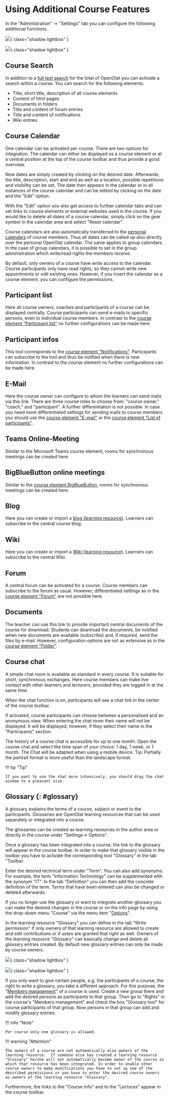 # Using Additional Course Features

In the "Administration" → "Settings" tab you can configure the following additional functions.

![](assets/Toolbar1.png){ class="shadow lightbox" }

![](assets/toolbar_b.png){ class="shadow lightbox" }

## Course Search

In addition to a [full text search](../basic_concepts/Full_Text_Search.md) for the total of OpenOlat you can activate a search within a course. You can search for the following elements:

* Title, short title, description of all course elements
* Content of html pages
* Documents in folders
* Title and content of forum entries
* Title and content of notifications
* Wiki entries

## Course Calendar

One calendar can be activated per course. There are two options for integration. The calendar can either be displayed as a course element or at a central position at the top of the course toolbar and thus provide a good
overview.

New dates are simply created by clicking on the desired date. Afterwards, the title, description, start and end as well as a location, possible repetitions and visibility can be set. The date then appears in the calendar or in all instances of the course calendar and can be edited by clicking on the date and the "Edit" option.

With the "Edit" option you also get access to further calendar tabs and can set links to course elements or external websites used in the course. If you would like to delete all dates of a course calendar, simply click on the gear symbol in the calendar area and select "Reset calendar".

Course calendars are also automatically transferred to the [personal calendars](../personal_menu/Calendar.md) of course members. Thus all dates can be called up also directly over the personal OpenOlat calendar. The same applies to group calendars. In the case of group calendars, it is possible to set in the group administration which write/read rights the members receive.

By default, only owners of a course have write access to the calendar. Course participants only have read rights, so they cannot write new appointments or edit existing ones. However, if you insert the calendar as a course element, you can configure the permissions.

## Participant list

Here all course owners, coaches and participants of a course can be displayed centrally. Course participants can send e-mails to specific persons, even to individual course members. In contrast to the [course element "Participant list"](../learningresources/Course_Elements.md) no further configurations can be made here.

## Participant infos

This tool corresponds to the [course element "Notifications"](../learningresources/Course_Elements.md). Participants can subscribe to the tool and thus be notified when there is new information. In contrast to the course element no further configurations can be made here.

## E-Mail

Here the course owner can configure to whom the learners can send mails via this link. There are three course roles to choose from: "course owner," "coach," and "participant". A further differentiation is not possible. In case you need more differentiated settings for sending mails to course members you should use the [course element "E-mail"](../learningresources/Course_Elements.md) or the [course element "List of participants"](../learningresources/Communication_and_Collaboration.md).

## Teams Online-Meeting

Similar to the Microsoft Teams course element, rooms for synchronous meetings can be created here.

## BigBlueButton online meetings

Similar to the [course element BigBlueButton](../learningresources/Course_Element_BigBlueButton.md), rooms for synchronous meetings can be created here.

## Blog

Here you can create or import a [blog (learning resource)](../learningresources/Blog.md). Learners can subscribe to the central course blog.

## Wiki

Here you can create or import a [Wiki (learning resource)](../learningresources/Wiki.md). Learners can subscribe to the central Wiki.

## Forum

A central forum can be activated for a course. Course members can subscribe to the forum as usual. However, differentiated settings as in the [course element "Forum"](../learningresources/Communication_and_Collaboration.md) are not possible here.

## Documents

The teacher can use this link to provide important central documents of the course for download. Students can download the documents, be notified when new documents are available (subscribe) and, if required, send the files by e-mail. However, configuration options are not as extensive as in the [course element "Folder"](../learningresources/Course_Element_Folder.md).

## Course chat

A simple chat room is available as standard in every course. It is suitable for short, synchronous exchanges. Here course members can make live contact with other learners and lecturers, provided they are logged in at the same time.

When the chat function is on, participants will see a chat link in the center of the course toolbar.

If activated, course participants can choose between a personalised and an anonymous view. When entering the chat room their name will not be displayed. It will be displayed, however, if they select their name in the "Participants" section.

The history of a course chat is accessible for up to one month. Open the course chat and select the time span of your choice: 1 day, 1 week, or 1 month. The Chat will be adapted when using a mobile device. Tip: Partially the portrait format is more useful than the landscape format.

!!! tip "Tip"

    If you want to use the chat more intensively, you should drag the chat window to a pleasant size.

## Glossary {: #glossary}

A glossary explains the terms of a course, subject or event to the participants. Glossaries are OpenOlat learning resources that can be used separately or integrated into a course.

The glossaries can be created as learning resources in the author area or directly in the course under "Settings-> Options".

Once a glossary has been integrated into a course, the link to the glossary will appear in the course toolbar. In order to make that glossary visible in the toolbar you have to activate the corresponding tool "Glossary" in the tab "Toolbar.

Enter the desired technical term under "Term". You can also add synonyms. For example, the term "Information Technology" can be supplemented with the synonym "IT". In the tab "Definition" you can then add the concrete definition of the term. Terms that have been entered can also be changed or deleted afterwards.

If you no longer use the glossary or want to integrate another glossary you can make the desired changes in the course or on the info page by using the drop-down menu "Course" via the menu item "[Options](../learningresources/Course_Settings.md)".

In the learning resource "Glossary" you can define in the tab "Write permission" if only owners of that learning resource are allowed to create and edit contributions or if users are granted that right as well. Owners of the learning resource "Glossary" can basically change and delete all glossary entries created. By default new glossary entries can only be made by course owners.

![](assets/glossary_add.png){ class="shadow lightbox" }

![](assets/glossary_permission.png){ class="shadow lightbox" }

If you only want to give certain people, e.g. the participants of a course, the right to write a glossary, you take a different approach. For this purpose, the "[Members management](Members_management.md)" of a course is used. Create a new group there and add the desired persons as participants to that group. Then go to "Rights" in the course's "Members management" and check the box "Glossary tool" for course participants of that group. Now persons in that group can add and modify glossary entries.

!!! info "Note"

    Per course only one glossary is allowed.

!!! warning "Attention"

    The owners of a course are not automatically also owners of the learning resource.  If someone else has created a learning resource "Glossary" he/she will not automatically become owner of the course in which that resource has been integrated. In order to enable other course owners to make modifications you have to set up one of the described permissions or you have to enter the desired course owners as owners of the learning resource "Glossary".

Furthermore, the links to the "Course Info" and to the "Lectures" appear in the course toolbar.  

